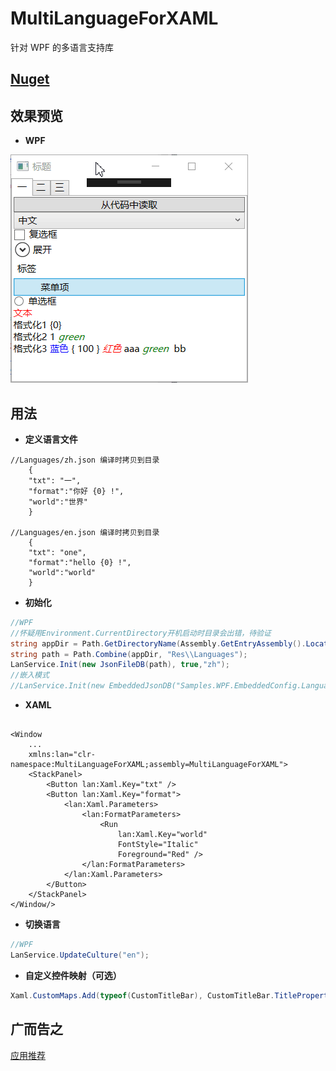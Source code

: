 # MultiLanguageForXAML

针对 WPF 的多语言支持库

## [Nuget](https://www.nuget.org/packages/MultiLanguageForXAML/)

## 效果预览

- **WPF**

![steup](https://raw.githubusercontent.com/DaZiYuan/MultiLanguageForXAML/master/screenshots/WPF.gif)

## 用法

- **定义语言文件**

```
//Languages/zh.json 编译时拷贝到目录
    {
    "txt": "一",
    "format":"你好 {0} !",
    "world":"世界"
    }

//Languages/en.json 编译时拷贝到目录
    {
    "txt": "one",
    "format":"hello {0} !",
    "world":"world"
    }

```

- **初始化**

```csharp
//WPF
//怀疑用Environment.CurrentDirectory开机启动时目录会出错，待验证
string appDir = Path.GetDirectoryName(Assembly.GetEntryAssembly().Location);
string path = Path.Combine(appDir, "Res\\Languages");
LanService.Init(new JsonFileDB(path), true,"zh");
//嵌入模式
//LanService.Init(new EmbeddedJsonDB("Samples.WPF.EmbeddedConfig.Languages"), true, "en");
```

- **XAML**

```XAML

<Window
    ...
    xmlns:lan="clr-namespace:MultiLanguageForXAML;assembly=MultiLanguageForXAML">
    <StackPanel>
        <Button lan:Xaml.Key="txt" />
        <Button lan:Xaml.Key="format">
            <lan:Xaml.Parameters>
                <lan:FormatParameters>
                    <Run
                        lan:Xaml.Key="world"
                        FontStyle="Italic"
                        Foreground="Red" />
                </lan:FormatParameters>
            </lan:Xaml.Parameters>
        </Button>
    </StackPanel>
</Window/>

```

- **切换语言**

```csharp
//WPF
LanService.UpdateCulture("en");
```

- **自定义控件映射（可选）**

```csharp
Xaml.CustomMaps.Add(typeof(CustomTitleBar), CustomTitleBar.TitleProperty);

```

## 广而告之

[应用推荐]([https://giantapp.cn/categories/products](https://www.mscoder.cn/projects)https://www.mscoder.cn/projects)
